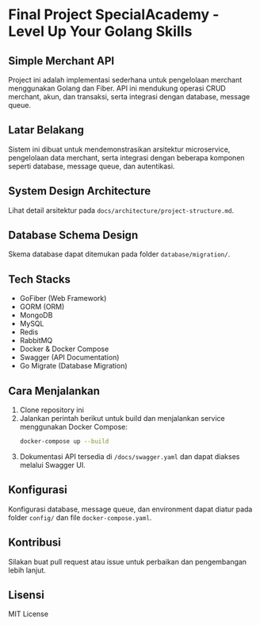 # **Final Project SpecialAcademy \- Level Up Your Golang Skills**

## Simple Merchant API

Project ini adalah implementasi sederhana untuk pengelolaan merchant menggunakan Golang dan Fiber. API ini mendukung operasi CRUD merchant, akun, dan transaksi, serta integrasi dengan database, message queue.

## Latar Belakang

Sistem ini dibuat untuk mendemonstrasikan arsitektur microservice, pengelolaan data merchant, serta integrasi dengan beberapa komponen seperti database, message queue, dan autentikasi.

## System Design Architecture

Lihat detail arsitektur pada `docs/architecture/project-structure.md`.

## Database Schema Design

Skema database dapat ditemukan pada folder `database/migration/`.

## Tech Stacks

- GoFiber (Web Framework)
- GORM (ORM)
- MongoDB
- MySQL
- Redis
- RabbitMQ
- Docker & Docker Compose
- Swagger (API Documentation)
- Go Migrate (Database Migration)

## Cara Menjalankan

1. Clone repository ini
2. Jalankan perintah berikut untuk build dan menjalankan service menggunakan Docker Compose:
   ```bash
   docker-compose up --build
   ```
3. Dokumentasi API tersedia di `/docs/swagger.yaml` dan dapat diakses melalui Swagger UI.

## Konfigurasi

Konfigurasi database, message queue, dan environment dapat diatur pada folder `config/` dan file `docker-compose.yaml`.

## Kontribusi

Silakan buat pull request atau issue untuk perbaikan dan pengembangan lebih lanjut.

## Lisensi

MIT License
